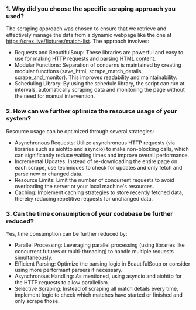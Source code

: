 ### 1. Why did you choose the specific scraping approach you used?

The scraping approach was chosen to ensure that we retrieve and effectively manage the data from a dynamic webpage like the one at https://crex.live/fixtures/match-list. The approach involves:
- Requests and BeautifulSoup: These libraries are powerful and easy to use for making HTTP requests and parsing HTML content.
- Modular Functions: Separation of concerns is maintained by creating modular functions (save_html, scrape_match_details, scrape_and_monitor). This improves readability and maintainability.
- Scheduling Library: By using the schedule library, the script can run at intervals, automatically scraping data and monitoring the page without the need for manual intervention.

### 2. How can we further optimize the resource usage of your system?

Resource usage can be optimized through several strategies:
- Asynchronous Requests: Utilize asynchronous HTTP requests (via libraries such as aiohttp and asyncio) to make non-blocking calls, which can significantly reduce waiting times and improve overall performance.
- Incremental Updates: Instead of re-downloading the entire page on each scrape, use techniques to check for updates and only fetch and parse new or changed data.
- Resource Limits: Limit the number of concurrent requests to avoid overloading the server or your local machine's resources.
- Caching: Implement caching strategies to store recently fetched data, thereby reducing repetitive requests for unchanged data.

### 3. Can the time consumption of your codebase be further reduced?

Yes, time consumption can be further reduced by:
- Parallel Processing: Leveraging parallel processing (using libraries like concurrent.futures or multi-threading) to handle multiple requests simultaneously.
- Efficient Parsing: Optimize the parsing logic in BeautifulSoup or consider using more performant parsers if necessary.
- Asynchronous Handling: As mentioned, using asyncio and aiohttp for the HTTP requests to allow parallelism.
- Selective Scraping: Instead of scraping all match details every time, implement logic to check which matches have started or finished and only scrape those.
